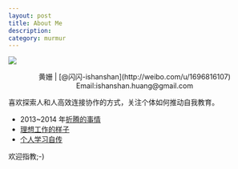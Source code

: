 ```yaml
---
layout: post
title: About Me
description: 
category: murmur
---
```



![ ](http://openmindclub.qiniudn.com/ishanshan/image/ishanshanBlog.jpg)

<center> 黄姗 | [@闪闪-ishanshan](http://weibo.com/u/1696816107) 
Email:ishanshan.huang@gmail.com</center>


喜欢探索人和人高效连接协作的方式，关注个体如何推动自我教育。



- 2013~2014 年[折腾的事情](http://www.slideshare.net/ssusere6acd7/presentations)
- [理想工作的样子](https://workflowy.com/s/prp3SaINGB)
- [个人学习自传](https://ishanshan.gitbooks.io/self-education/content/)


欢迎指教;-)

